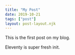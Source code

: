 ```yaml
---
title: "My Post"
date: 2019-10-21
tags: ["post"]
layout: post-layout.njk 
---
```


This is the first post on my blog.
<!-- excerpt -->
Eleventy is super fresh init.
